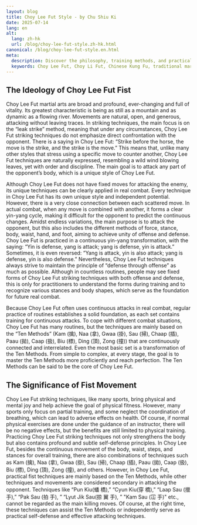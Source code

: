 ```yaml
---
layout: blog
title: Choy Lee Fut Style - by Chu Shiu Ki
date: 2025-07-14
lang: en
alt:
  lang: zh-hk
  url: /blog/choy-lee-fut-style.zh-hk.html
canonical: /blog/choy-lee-fut-style.en.html
meta:
  description: Discover the philosophy, training methods, and practical applications of Choy Lee Fut (蔡李佛) Kung Fu. Learn about the Ten Methods, martial arts principles, and the unique features of this traditional Chinese martial art as taught by Master Chu Siu Kee.
  keywords: Choy Lee Fut, Choy Li Fut, Chinese Kung Fu, traditional martial arts, Ten Methods, Chu Siu Ki, self-defense, kung fu philosophy, martial arts training, kung fu Sydney, Chinese martial arts, kung fu techniques, kung fu history, kung fu forms
---
```



## The Ideology of Choy Lee Fut Fist

Choy Lee Fut martial arts are broad and profound, ever-changing and full of vitality. Its greatest characteristic is being as still as a mountain and as dynamic as a flowing river. Movements are natural, open, and generous, attacking without leaving traces. In striking techniques, the main focus is on the “leak strike” method, meaning that under any circumstances, Choy Lee Fut striking techniques do not emphasize direct confrontation with the opponent. There is a saying in Choy Lee Fut: “Strike before the horse, the move is the strike, and the strike is the move.” This means that, unlike many other styles that stress using a specific move to counter another, Choy Lee Fut techniques are naturally expressed, resembling a wild wind blowing leaves, yet with order and discipline. The main goal is to attack any part of the opponent’s body, which is a unique style of Choy Lee Fut.

Although Choy Lee Fut does not have fixed moves for attacking the enemy, its unique techniques can be clearly applied in real combat. Every technique in Choy Lee Fut has its own unique style and independent potential. However, there is a very close connection between each scattered move. In actual combat, when any move is combined with another, it forms a clear yin-yang cycle, making it difficult for the opponent to predict the continuous changes. Amidst endless variations, the main purpose is to attack the opponent, but this also includes the different methods of force, stance, body, waist, hand, and foot, aiming to achieve unity of offense and defense. Choy Lee Fut is practiced in a continuous yin-yang transformation, with the saying: “Yin is defense, yang is attack; yang is defense, yin is attack.” Sometimes, it is even reversed: “Yang is attack, yin is also attack; yang is defense, yin is also defense.” Nevertheless, Choy Lee Fut techniques always strive to maintain the principle of “defense through offense” as much as possible. Although in countless routines, people may see fixed forms of Choy Lee Fut striking techniques with both offense and defense, this is only for practitioners to understand the forms during training and to recognize various stances and body shapes, which serve as the foundation for future real combat.

Because Choy Lee Fut often uses continuous attacks in real combat, regular practice of routines establishes a solid foundation, as each set contains training for continuous attacks. To cope with different combat situations, Choy Lee Fut has many routines, but the techniques are mainly based on the “Ten Methods” (Kam (擒), Naa (拿), Gwaa (掛), Sau (掃), Chaap (插), Paau (拋), Caap (扱), Biu (標), Ding (頂), Zong (撞)) that are continuously connected and interrelated. Even the most basic set is a transformation of the Ten Methods. From simple to complex, at every stage, the goal is to master the Ten Methods more proficiently and reach perfection. The Ten Methods can be said to be the core of Choy Lee Fut.

## The Significance of Fist Movement

Choy Lee Fut striking techniques, like many sports, bring physical and mental joy and help achieve the goal of physical fitness. However, many sports only focus on partial training, and some neglect the coordination of breathing, which can lead to adverse effects on health. Of course, if normal physical exercises are done under the guidance of an instructor, there will be no negative effects, but the benefits are still limited to physical training. Practicing Choy Lee Fut striking techniques not only strengthens the body but also contains profound and subtle self-defense principles. In Choy Lee Fut, besides the continuous movement of the body, waist, steps, and stances for overall training, there are also combinations of techniques such as Kam (擒), Naa (拿), Gwaa (掛), Sau (掃), Chaap (插), Paau (拋), Caap (扱), Biu (標), Ding (頂), Zong (撞), and others. However, in Choy Lee Fut, practical fist techniques are mainly based on the Ten Methods, while other techniques and movements are considered secondary in attacking the opponent. Techniques like “Pun Kiu(蟠 橋),” “Cyun Kiu(穿 橋),” “Laap Sau (擸⼿),” “Pak Sau (拍 ⼿), ” “Lyut Jik Sau(掠 翼 ⼿), ” "Kam Sau (冚 ⼿)" etc., cannot be regarded as the main killing moves. Of course, at the right time, these techniques can assist the Ten Methods or independently serve as practical self-defense and effective attacking techniques.
